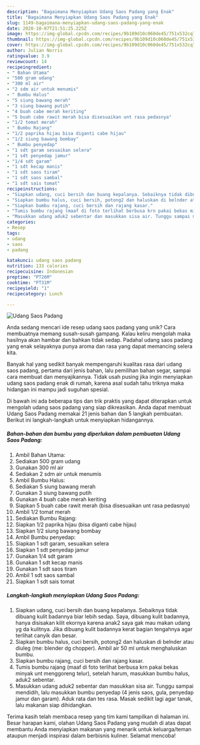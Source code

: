 ```yaml
---
description: "Bagaimana Menyiapkan Udang Saos Padang yang Enak"
title: "Bagaimana Menyiapkan Udang Saos Padang yang Enak"
slug: 1149-bagaimana-menyiapkan-udang-saos-padang-yang-enak
date: 2020-10-07T21:51:25.225Z
image: https://img-global.cpcdn.com/recipes/9b109d10c060de45/751x532cq70/udang-saos-padang-foto-resep-utama.jpg
thumbnail: https://img-global.cpcdn.com/recipes/9b109d10c060de45/751x532cq70/udang-saos-padang-foto-resep-utama.jpg
cover: https://img-global.cpcdn.com/recipes/9b109d10c060de45/751x532cq70/udang-saos-padang-foto-resep-utama.jpg
author: Julian Norris
ratingvalue: 3.9
reviewcount: 14
recipeingredient:
- " Bahan Utama"
- "500 gram udang"
- "300 ml air"
- "2 sdm air untuk menumis"
- " Bumbu Halus"
- "5 siung bawang merah"
- "3 siung bawang putih"
- "4 buah cabe merah keriting"
- "5 buah cabe rawit merah bisa disesuaikan unt rasa pedasnya"
- "1/2 tomat merah"
- " Bumbu Rajang"
- "1/2 paprika hijau bisa diganti cabe hijau"
- "1/2 siung bawang bombay"
- " Bumbu penyedap"
- "1 sdt garam sesuaikan selera"
- "1 sdt penyedap jamur"
- "1/4 sdt garam"
- "1 sdt kecap manis"
- "1 sdt saos tiram"
- "1 sdt saos sambal"
- "1 sdt sais tomat"
recipeinstructions:
- "Siapkan udang, cuci bersih dan buang kepalanya. Sebaiknya tidak dibuang kulit badannya biar lebih sedap. Saya, dibuang kulit badannya, hanya disisakan kilit ekornya karena anak2 saya gak mau makan udang yg da kulitnya. Jika dibuang kulit badannya kerat bagian tengahnya agar terlihat canyik dan besar."
- "Siapkan bumbu halus, cuci bersih, potong2 dan haluskan di belnder atau diuleg (me: blender dg chopper). Ambil air 50 ml untuk menghaluskan bumbu."
- "Siapkan bumbu rajang, cuci bersih dan rajang kasar."
- "Tumis bumbu rajang (maaf di foto terlihat berbusa krn pakai bekas minyak unt menggoreng telur), setelah harum, masukkan bumbu halus, aduk2 sebentar."
- "Masukkan udang aduk2 sebentar dan masukkan sisa air. Tunggu sampai mendidih, lalu masukkan bumbu penyedap (4 jenis saos, gula, penyedap jamur dan garam). Aduk rata dan tes rasa. Masak sedikit lagi agar tanak, lalu makanan siap dihidangkan."
categories:
- Resep
tags:
- udang
- saos
- padang

katakunci: udang saos padang 
nutrition: 133 calories
recipecuisine: Indonesian
preptime: "PT26M"
cooktime: "PT31M"
recipeyield: "1"
recipecategory: Lunch

---
```



![Udang Saos Padang](https://img-global.cpcdn.com/recipes/9b109d10c060de45/751x532cq70/udang-saos-padang-foto-resep-utama.jpg)

Anda sedang mencari ide resep udang saos padang yang unik? Cara membuatnya memang susah-susah gampang. Kalau keliru mengolah maka hasilnya akan hambar dan bahkan tidak sedap. Padahal udang saos padang yang enak selayaknya punya aroma dan rasa yang dapat memancing selera kita.

Banyak hal yang sedikit banyak mempengaruhi kualitas rasa dari udang saos padang, pertama dari jenis bahan, lalu pemilihan bahan segar, sampai cara membuat dan menyajikannya. Tidak usah pusing jika ingin menyiapkan udang saos padang enak di rumah, karena asal sudah tahu triknya maka hidangan ini mampu jadi suguhan spesial.




Di bawah ini ada beberapa tips dan trik praktis yang dapat diterapkan untuk mengolah udang saos padang yang siap dikreasikan. Anda dapat membuat Udang Saos Padang memakai 21 jenis bahan dan 5 langkah pembuatan. Berikut ini langkah-langkah untuk menyiapkan hidangannya.

<!--inarticleads1-->

##### Bahan-bahan dan bumbu yang diperlukan dalam pembuatan Udang Saos Padang:

1. Ambil  Bahan Utama:
1. Sediakan 500 gram udang
1. Gunakan 300 ml air
1. Sediakan 2 sdm air untuk menumis
1. Ambil  Bumbu Halus:
1. Sediakan 5 siung bawang merah
1. Gunakan 3 siung bawang putih
1. Gunakan 4 buah cabe merah keriting
1. Siapkan 5 buah cabe rawit merah (bisa disesuaikan unt rasa pedasnya)
1. Ambil 1/2 tomat merah
1. Sediakan  Bumbu Rajang:
1. Siapkan 1/2 paprika hijau (bisa diganti cabe hijau)
1. Siapkan 1/2 siung bawang bombay
1. Ambil  Bumbu penyedap:
1. Siapkan 1 sdt garam, sesuaikan selera
1. Siapkan 1 sdt penyedap jamur
1. Gunakan 1/4 sdt garam
1. Gunakan 1 sdt kecap manis
1. Gunakan 1 sdt saos tiram
1. Ambil 1 sdt saos sambal
1. Siapkan 1 sdt sais tomat




<!--inarticleads2-->

##### Langkah-langkah menyiapkan Udang Saos Padang:

1. Siapkan udang, cuci bersih dan buang kepalanya. Sebaiknya tidak dibuang kulit badannya biar lebih sedap. Saya, dibuang kulit badannya, hanya disisakan kilit ekornya karena anak2 saya gak mau makan udang yg da kulitnya. Jika dibuang kulit badannya kerat bagian tengahnya agar terlihat canyik dan besar.
1. Siapkan bumbu halus, cuci bersih, potong2 dan haluskan di belnder atau diuleg (me: blender dg chopper). Ambil air 50 ml untuk menghaluskan bumbu.
1. Siapkan bumbu rajang, cuci bersih dan rajang kasar.
1. Tumis bumbu rajang (maaf di foto terlihat berbusa krn pakai bekas minyak unt menggoreng telur), setelah harum, masukkan bumbu halus, aduk2 sebentar.
1. Masukkan udang aduk2 sebentar dan masukkan sisa air. Tunggu sampai mendidih, lalu masukkan bumbu penyedap (4 jenis saos, gula, penyedap jamur dan garam). Aduk rata dan tes rasa. Masak sedikit lagi agar tanak, lalu makanan siap dihidangkan.




Terima kasih telah membaca resep yang tim kami tampilkan di halaman ini. Besar harapan kami, olahan Udang Saos Padang yang mudah di atas dapat membantu Anda menyiapkan makanan yang menarik untuk keluarga/teman ataupun menjadi inspirasi dalam berbisnis kuliner. Selamat mencoba!
